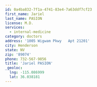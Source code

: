 ```yaml
---
id: 0a4ba832-7f1a-4741-83e4-7a63ddf7cf23
first_name: Jariel
last_name: PASION
license: M.D.
services:
  - internal-medicine
category: doctors
address: '1005 Wigwam Pkwy   Apt 21201'
city: Henderson
state: NV
zip: '89074'
phone: 732-567-9856
title: 'Jariel PASION'
_geoloc:
  lng: -115.086999
  lat: 36.038181
---
```

